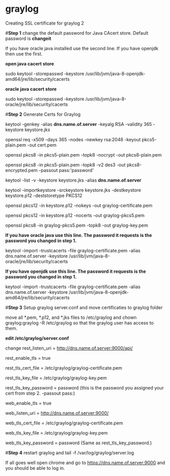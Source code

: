 # graylog

Creating SSL certificate for graylog 2

#<b>Step 1</b> change the default password for Java CAcert store. Default password is <b>changeit</b>

If you have oracle java installed use the second line. If you have openjdk then use the first.

<b>open java cacert store</b> 

sudo keytool -storepasswd -keystore /usr/lib/jvm/java-8-openjdk-amd64/jre/lib/security/cacerts 

<b>oracle java cacert store</b>

sudo keytool -storepasswd -keystore /usr/lib/jvm/java-8-oracle/jre/lib/security/cacerts


#<b>Step 2</b> Generate Certs for Graylog

keytool -genkey -alias <b>dns.name.of.server</b> -keyalg RSA -validity 365 -keystore keystore.jks

openssl req -x509 -days 365 -nodes -newkey rsa:2048 -keyout pkcs5-plain.pem -out cert.pem

openssl pkcs8 -in pkcs5-plain.pem -topk8 -nocrypt -out pkcs8-plain.pem

openssl pkcs8 -in pkcs5-plain.pem -topk8 -v2 des3 -out pkcs8-encrypted.pem -passout pass:'password'

keytool -list -v -keystore keystore.jks -alias <b>dns.name.of.server</b>

keytool -importkeystore -srckeystore keystore.jks -destkeystore keystore.p12 -deststoretype PKCS12

openssl pkcs12 -in keystore.p12 -nokeys -out graylog-certificate.pem

openssl pkcs12 -in keystore.p12 -nocerts -out graylog-pkcs5.pem

openssl pkcs8 -in graylog-pkcs5.pem -topk8 -out graylog-key.pem

<b>If you have oracle java use this line. The password it requests is the password you changed in step 1.</b>

keytool -import -trustcacerts -file graylog-certificate.pem -alias dns.name.of.server  -keystore /usr/lib/jvm/java-8-oracle/jre/lib/security/cacerts

<b>If you have openjdk use this line. The password it requests is the password you changed in step 1.</b>

keytool -import -trustcacerts -file graylog-certificate.pem -alias dns.name.of.server  -keystore /usr/lib/jvm/java-8-openjdk-amd64/jre/lib/security/cacerts

#<b>Step 3</b> Setup graylog server.conf and move certificaties to graylog folder

move all *.pem, *.p12, and *.jks files to /etc/graylog and chown graylog:graylog -R /etc/graylog so that the graylog user has access to them.

<b>edit /etc/graylog/server.conf</b>

change 
rest_listen_uri = http://dns.name.of.server:9000/api/ 

rest_enable_tls = true

rest_tls_cert_file = /etc/graylog/graylog-certificate.pem

rest_tls_key_file = /etc/graylog/graylog-key.pem

rest_tls_key_password = password (this is the password you assigned your cert from step 2. -passout pass:)

web_enable_tls = true

web_listen_uri = http://dns.name.of.server:9000/

web_tls_cert_file = /etc/graylog/graylog-certificate.pem

web_tls_key_file = /etc/graylog/graylog-key.pem

web_tls_key_password = password (Same as rest_tls_key_password.)

#<b>Step 4</b> restart graylog and tail -f /var/log/graylog/server.log

If all goes well open chrome and go to https://dns.name.of.server:9000 and you should be able to log in.



